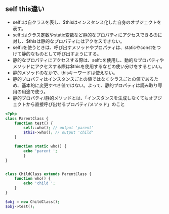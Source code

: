 ## self this違い  
- self::は自クラスを表し、$thisはインスタンス化した自身のオブジェクトを表す。  
- self::はクラス定数やstatic変数など静的なプロパティにアクセスできるのに対し、$thisは静的なプロパティにはアクセスできない。  
- self::を使うときは、呼び出すメソッドやプロパティは、staticやconstをつけて静的なものとして呼び出すようにする。
- 静的なプロパティにアクセスする際は、self::を使用し、動的なプロパティやメソッドにアクセスする際は$thisを使用するなどの使い分けをするといい。  
- 静的メソッドのなかで、thisキーワードは使えない。  
- 静的プロパティはインスタンスごとの値ではなくクラスごとの値であるため、基本的に変更すべき値ではない。よって、静的プロパティは読み取り専用の用途で使う。  
- 静的プロパティ/静的メソッドとは、「インスタンスを生成しなくてもオブジェクトから直接呼び出せるプロパティ/メソッド」のこと  

```php
<?php
class ParentClass {
    function test() {
        self::who(); // output 'parent'
        $this->who(); // output 'child'
    }

    function static who() {
        echo 'parent ';
        }
}


class ChildClass extends ParentClass {
    function who() {
        echo 'child ';
    }
}

$obj = new ChildClass();
$obj->test();
```